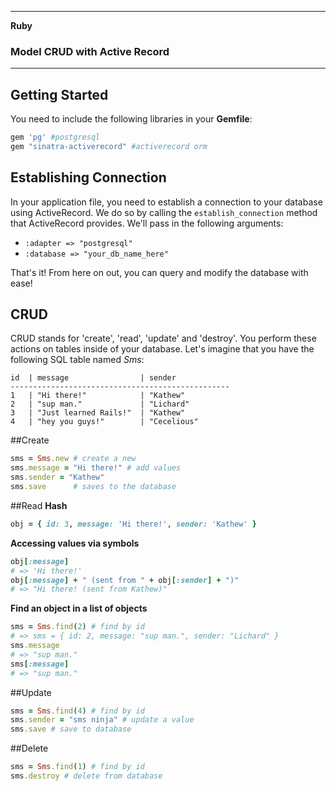 ___

<strong>Ruby</strong>
<h3>Model CRUD with Active Record</h3>

---

## Getting Started

You need to include the following libraries in your **Gemfile**:

```ruby
gem 'pg' #postgresql
gem "sinatra-activerecord" #activerecord orm
```

## Establishing Connection

In your application file, you need to establish a connection to your database using ActiveRecord. We do so by calling the `establish_connection` method that ActiveRecord provides. We'll pass in the following arguments:

- `:adapter => "postgresql"`
- `:database => "your_db_name_here"`

That's it! From here on out, you can query and modify the database with ease!

## CRUD

CRUD stands for 'create', 'read', 'update' and 'destroy'. You perform these actions on tables inside of your database. Let's imagine that you have the following SQL table named *Sms*:

```
id  | message                | sender
-------------------------------------------------
1   | "Hi there!"            | "Kathew"
2   | "sup man."             | "Lichard"
3   | "Just learned Rails!"  | "Kathew"
4   | "hey you guys!"        | "Cecelious"
```

##Create
```ruby
sms = Sms.new # create a new
sms.message = "Hi there!" # add values
sms.sender = "Kathew"
sms.save      # saves to the database
```

##Read
**Hash**
```ruby
obj = { id: 3, message: 'Hi there!', sender: 'Kathew' }
```

**Accessing values via symbols**
```ruby
obj[:message]
# => 'Hi there!'
obj[:message] + " (sent from " + obj[:sender] + ")"
# => "Hi there! (sent from Kathew)"
```

**Find an object in a list of objects**

```ruby
sms = Sms.find(2) # find by id
# => sms = { id: 2, message: "sup man.", sender: "Lichard" }
sms.message
# => "sup man."
sms[:message]
# => "sup man."
```

##Update
```ruby
sms = Sms.find(4) # find by id
sms.sender = "sms ninja" # update a value
sms.save # save to database
```

##Delete
```ruby
sms = Sms.find(1) # find by id
sms.destroy # delete from database
```
